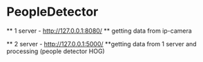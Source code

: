 # PeopleDetector
** 1 server - http://127.0.0.1:8080/ ** getting data from ip-camera

** 2 server - http://127.0.0.1:5000/ **getting data from 1 server and processing (people detector HOG)
